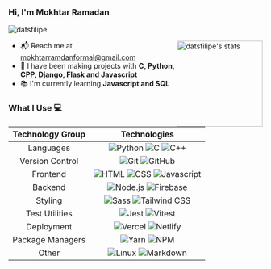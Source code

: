 ### Hi, I'm Mokhtar Ramadan

![datsfilipe](https://komarev.com/ghpvc/?username=mokhtarmramadan&color=22272e)

<img align="right" height="170em" src="https://github-readme-stats.vercel.app/api?username=Gabrieluser430&show_icons=true&border_radius=5&theme=github_dark_dimmed" alt="datsfilipe's stats"/>

- :mailbox_with_mail: Reach me at <a href="mailto:contato@datsfilipe.dev" target="_blank">mokhtarramdanformal@gmail.com
- :briefcase: I have been making projects with **C, Python, CPP, Django, Flask and Javascript** 
- :books: I'm currently learning **Javascript and SQL**

### What I Use :computer:

| Technology Group | Technologies |
| :---: | :---: |
| Languages | ![Python](https://img.shields.io/badge/-Python-22272e?logo=python) ![C](https://img.shields.io/badge/-C-22272e?logo=c) ![C++](https://img.shields.io/badge/-C-22272e?logo=cpp) 
| Version Control | ![Git](https://img.shields.io/badge/-Git-22272e?logo=git) ![GitHub](https://img.shields.io/badge/-GitHub-22272e?logo=github)  |
| Frontend | ![HTML](https://img.shields.io/badge/-HTML-22272e?logo=html) ![CSS](https://img.shields.io/badge/-CSS-22272e?logo=css) ![Javascript](https://img.shields.io/badge/-Javascript-22272e?logo=javascript) |
| Backend | ![Node.js](https://img.shields.io/badge/-Node.js-22272e?logo=node.js)  ![Firebase](https://img.shields.io/badge/-Firebase-22272e?logo=firebase)  |
| Styling | ![Sass](https://img.shields.io/badge/-Sass-22272e?logo=sass)  ![Tailwind CSS](https://img.shields.io/badge/-Tailwind%20CSS-22272e?logo=tailwind-css) 
| Test Utilities | ![Jest](https://img.shields.io/badge/-Jest-22272e?logo=jest) ![Vitest](https://img.shields.io/badge/-Vitest-22272e?logo=vitest) |
| Deployment | ![Vercel](https://img.shields.io/badge/-Vercel-22272e?logo=vercel) ![Netlify](https://img.shields.io/badge/-Netlify-22272e?logo=netlify) |
| Package Managers |  ![Yarn](https://img.shields.io/badge/-Yarn-22272e?logo=yarn) ![NPM](https://img.shields.io/badge/-NPM-22272e?logo=npm) |
| Other | ![Linux](https://img.shields.io/badge/-Linux-22272e?logo=linux) ![Markdown](https://img.shields.io/badge/-Markdown-22272e?logo=markdown) 

